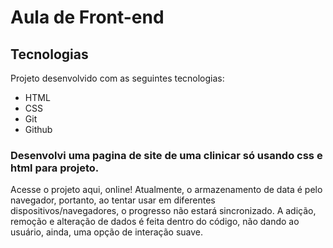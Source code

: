 # Aula de Front-end
## Tecnologias
Projeto desenvolvido com as seguintes tecnologias:

- HTML
- CSS
- Git 
- Github

### Desenvolvi uma pagina de site de uma clinicar só usando css e html para projeto.

Acesse o projeto aqui, online!
Atualmente, o armazenamento de data é pelo navegador, portanto, ao tentar usar em diferentes dispositivos/navegadores, o progresso não estará sincronizado. A adição, remoção e alteração de dados é feita dentro do código, não dando ao usuário, ainda, uma opção de interação suave.



